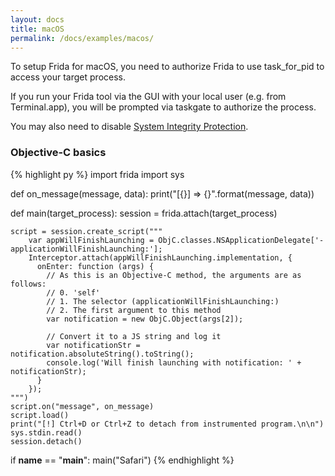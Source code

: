 ```yaml
---
layout: docs
title: macOS
permalink: /docs/examples/macos/
---
```


To setup Frida for macOS, you need to authorize Frida to use task_for_pid to access your target process.

If you run your Frida tool via the GUI with your local user (e.g. from Terminal.app), you will be prompted via taskgate to authorize the process.

You may also need to disable [System Integrity Protection](https://support.apple.com/en-us/HT204899).

### Objective-C basics

{% highlight py %}
import frida
import sys

def on_message(message, data):
    print("[{}] => {}".format(message, data))

def main(target_process):
    session = frida.attach(target_process)

    script = session.create_script("""
        var appWillFinishLaunching = ObjC.classes.NSApplicationDelegate['- applicationWillFinishLaunching:'];
        Interceptor.attach(appWillFinishLaunching.implementation, {
          onEnter: function (args) {
            // As this is an Objective-C method, the arguments are as follows:
            // 0. 'self'
            // 1. The selector (applicationWillFinishLaunching:)
            // 2. The first argument to this method
            var notification = new ObjC.Object(args[2]);

            // Convert it to a JS string and log it
            var notificationStr = notification.absoluteString().toString();
            console.log('Will finish launching with notification: ' + notificationStr);
          }
        });
    """)
    script.on("message", on_message)
    script.load()
    print("[!] Ctrl+D or Ctrl+Z to detach from instrumented program.\n\n")
    sys.stdin.read()
    session.detach()


if __name__ == "__main__":
    main("Safari")
{% endhighlight %}

